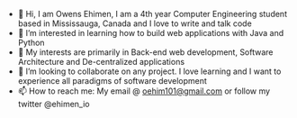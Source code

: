- 👋 Hi, I am Owens Ehimen, I am a 4th year Computer Engineering student based in Mississauga, Canada and I love to write and talk code
- 👀 I’m interested in learning how to build web applications with Java and Python
- 🌱 My interests are primarily in Back-end web development, Software Architecture and De-centralized applications
- 💞️ I’m looking to collaborate on any project. I love learning and I want to experience all paradigms of software development
- 📫 How to reach me: My email @ oehim101@gmail.com or follow my twitter @ehimen_io

<!---
thelostprofessor/thelostprofessor is a ✨ special ✨ repository because its `README.md` (this file) appears on your GitHub profile.
You can click the Preview link to take a look at your changes.
--->
